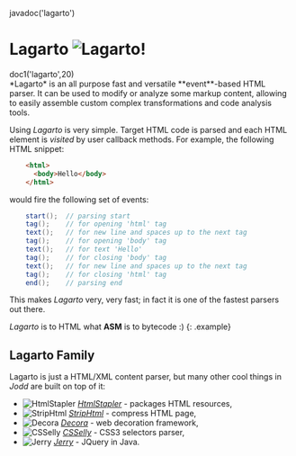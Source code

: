 <js>javadoc('lagarto')</js>

# Lagarto ![Lagarto!](lagarto.png)

<div class="doc1"><js>doc1('lagarto',20)</js></div>
*Lagarto* is an all purpose fast and versatile **event**-based HTML
parser. It can be used to modify or analyze some markup content,
allowing to easily assemble custom complex transformations and code
analysis tools.

Using *Lagarto* is very simple. Target HTML code is parsed and each HTML
element is *visited* by user callback methods. For example, the
following HTML snippet:

~~~~~ html
    <html>
      <body>Hello</body>
    </html>
~~~~~

would fire the following set of events:

~~~~~ java
    start();  // parsing start
    tag();    // for opening 'html' tag
    text();   // for new line and spaces up to the next tag
    tag();    // for opening 'body' tag
    text();   // for text 'Hello'
    tag();    // for closing 'body' tag
    text();   // for new line and spaces up to the next tag
    tag();    // for closing 'html' tag
    end();    // parsing end
~~~~~

This makes *Lagarto* very, very fast; in fact it is one of the fastest
parsers out there.

*Lagarto* is to HTML what **ASM** is to bytecode :)
{: .example}

## Lagarto Family

Lagarto is just a HTML/XML content parser, but many other cool things in
*Jodd* are built on top of it:

* ![HtmlStapler](/doc/htmlstapler/stapler.png) [*HtmlStapler*](/doc/htmlstapler/index.html) - packages HTML resources,
* ![StripHtml](striphtml.png) [*StripHtml*](strip-html.html) - compress HTML page,
* ![Decora](../decora/decora.png) [*Decora*](/doc/decora) - web decoration framework,
* ![CSSelly](../csselly/csselly.png) [*CSSelly*](/doc/csselly) - CSS3 selectors parser,
* ![Jerry](../jerry/jerry.png) [*Jerry*](/doc/jerry) - JQuery in Java.
